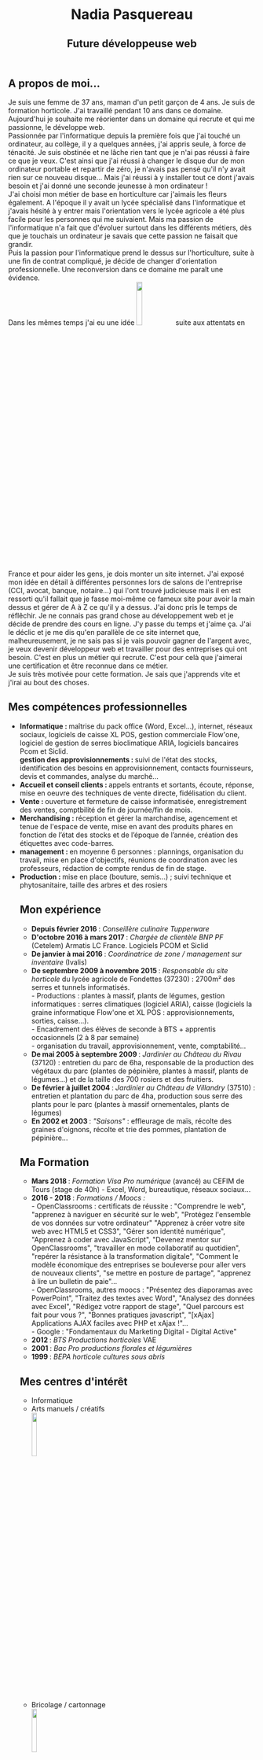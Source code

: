 <header>
  <h1 font-family="arial_black" ; text-align="center"> Nadia Pasquereau </h1>
  <h2 font-family="arial">  Future développeuse web </h2>
</header>

<body>
  <section>
    <h2>A propos de moi...</h2>
    <p> Je suis une femme de 37 ans, maman d'un petit garçon de 4 ans. Je suis de formation horticole. J'ai travaillé pendant 10 ans dans ce domaine. Aujourd'hui je souhaite me réorienter dans un domaine qui recrute et qui me passionne, le développe web. 
     <br/> Passionnée par l'informatique depuis la première fois que j'ai touché un ordinateur, au collège, il y a quelques années, j'ai appris seule, à force de ténacité. Je suis obstinée et ne lâche rien tant que je n'ai pas réussi à faire ce que je veux. C'est ainsi que j'ai réussi à changer le disque dur de mon ordinateur portable et repartir de zéro, je n'avais pas pensé qu'il n'y avait rien sur ce nouveau disque... Mais j'ai réussi à y installer tout ce dont j'avais besoin et j'ai donné une seconde jeunesse à mon ordinateur !
      <br/> J'ai choisi mon métier de base en horticulture car j'aimais les fleurs également. A l'époque il y avait un lycée spécialisé dans l'informatique et j'avais hésité à y entrer mais l'orientation vers le lycée agricole a été plus facile pour les personnes qui me suivaient. Mais ma passion de l'informatique n'a fait que d'évoluer surtout dans les différents métiers, dès que je touchais un ordinateur je savais que cette passion ne faisait que grandir. 
      <br/> Puis la passion pour l'informatique prend le dessus sur l'horticulture, suite à une fin de contrat compliqué, je décide de changer d'orientation professionnelle. Une reconversion dans ce domaine me paraît une évidence. 
      <br/> Dans les mêmes temps j'ai eu une idée <img src="https://user-images.githubusercontent.com/38813478/39634801-04bc1b56-4fbc-11e8-8ea3-08e349d084d2.jpg" width="15%"> suite aux attentats en France et pour aider les gens, je dois monter un site internet. J'ai exposé mon idée en détail à différentes personnes lors de salons de l'entreprise (CCI, avocat, banque, notaire...) qui l'ont trouvé judicieuse mais il en est ressorti qu'il fallait que je fasse moi-même ce fameux site pour avoir la main dessus et gérer de A à Z ce qu'il y a dessus. J'ai donc pris le temps de réflêchir. Je ne connais pas grand chose au développement web et je décide de prendre des cours en ligne. J'y passe du temps et j'aime ça. J'ai le déclic et je me dis qu'en parallèle de ce site internet que, malheureusement, je ne sais pas si je vais pouvoir gagner de l'argent avec, je veux devenir développeur web et travailler pour des entreprises qui ont besoin. C'est en plus un métier qui recrute. C'est pour celà que j'aimerai une certification et être reconnue dans ce métier. 
 <br/>Je suis très motivée pour cette formation. Je sais que j'apprends vite et j'irai au bout des choses. 
     </p>

  <h2> Mes compétences professionnelles </h2>
<ul>
  <li> <b>Informatique : </b> maîtrise du pack office (Word, Excel...), internet, réseaux sociaux, logiciels de caisse XL POS, gestion commerciale Flow'one, logiciel de gestion de serres bioclimatique ARIA, logiciels bancaires Pcom et Siclid. 
  </li> <b> gestion des approvisionnements : </b> suivi de l'état des stocks, identification des besoins en approvisionnement, contacts fournisseurs, devis et commandes, analyse du marché...
  <li> <b> Accueil et conseil clients : </b> appels entrants et sortants, écoute, réponse, mise en oeuvre des techniques de vente directe, fidélisation du client.
  </li>
  <li>  <b> Vente : </b> ouverture et fermeture de caisse informatisée, enregistrement des ventes, comptbilité de fin de journée/fin de mois.
  </li>
   <li> <b> Merchandising : </b> réception et gérer la marchandise, agencement et tenue de l'espace de vente, mise en avant des produits phares en fonction de l’état des stocks et de l’époque de l’année, création des étiquettes avec code-barres.
  </li>
   <li> <b> management : </b> en moyenne 6 personnes : plannings, organisation du travail,  mise en place d'objectifs, réunions de coordination avec les professeurs, rédaction de compte rendus de fin de stage.
  </li>
  <li> <b> Production : </b> mise en place (bouture, semis…) ; suivi technique et phytosanitaire, taille des arbres et des rosiers
  </li>
  
  <p><h2> Mon expérience </h2></p>
<ul>
  <li><b> Depuis février 2016 </b> : <em> Conseillère culinaire Tupperware </em>
  </li>
  <li><b> D'octobre 2016 à mars 2017 </b> : <em> Chargée de clientèle BNP PF </em> (Cetelem) Armatis LC France. Logiciels PCOM et Siclid
  </li>
  <li><b> De janvier à mai 2016 </b> : <em> Coordinatrice de zone / management sur inventaire </em> (Ivalis)
  </li>
  <li><b> De septembre 2009 à novembre 2015 </b> : <em> Responsable du site horticole </em> du lycée agricole de Fondettes (37230) : 2700m² des serres et tunnels informatisés. 
    <br/> - Productions : plantes à massif, plants de légumes, gestion informatiques : serres climatiques (logiciel ARIA), caisse (logiciels la graine informatique Flow'one et XL POS : approvisionnements, sorties, caisse...).          
    <br/> - Encadrement des élèves de seconde à BTS + apprentis occasionnels (2 à 8 par semaine) 
    <br/> - organisation du travail, approvisionnement, vente, comptabilité...
  </li>
  <li><b> De mai 2005 à septembre 2009 </b> : <em> Jardinier au Château du Rivau </em> (37120) : entretien du parc de 6ha, responsable de la production des végétaux du parc (plantes de pépinière, plantes à massif, plants de légumes...) et de la taille des 700 rosiers et des fruitiers.
  </li>
  <li><b> De février à juillet 2004 </b> : <em> Jardinier au Château de Villandry </em> (37510) : entretien et plantation du parc de 4ha, production sous serre des plants pour le parc (plantes à massif ornementales, plants de légumes)
  </li>
  <li><b> En 2002 et 2003 </b> : <em> "Saisons" </em> : effleurage de maïs, récolte des graines d'oignons, récolte et trie des pommes, plantation de pépinière...
  </li>
</ul>

<h2>Ma Formation </h2>
<ul>
  <li><b> Mars 2018 </b> : <em> Formation Visa Pro numérique </em> (avancé) au CEFIM de Tours (stage de 40h) - Excel, Word, bureautique, réseaux sociaux...
  </li>
  <li><b> 2016 - 2018 </b> : <em> Formations / Moocs : </em>
    <br/> - OpenClassrooms : certificats de réussite : "Comprendre le web", "apprenez à naviguer en sécurité sur le web", "Protégez l'ensemble de vos données sur votre ordinateur" "Apprenez à créer votre site web avec HTML5 et CSS3", "Gérer son identité numérique", "Apprenez à coder avec JavaScript", "Devenez mentor sur OpenClassrooms", "travailler en mode collaboratif au quotidien", "repérer la résistance à la transformation digitale", "Comment le modèle économique des entreprises se bouleverse pour aller vers de nouveaux clients", "se mettre en posture de partage", "apprenez à lire un bulletin de paie"...
    <br/> - OpenClassrooms, autres moocs : "Présentez des diaporamas avec PowerPoint", "Traitez des textes avec Word", "Analysez des données avec Excel", "Rédigez votre rapport de stage", "Quel parcours est fait pour vous ?", "Bonnes pratiques javascript", "[xAjax] Applications AJAX faciles avec PHP et xAjax !"...
    <br/> - Google : "Fondamentaux du Marketing Digital - Digital Active" 
  </li>
  <li><b> 2012 </b> : <em> BTS Productions horticoles </em> VAE
   </li>
   <li><b> 2001 </b> : <em> Bac Pro productions florales et légumières </em>
  </li>
  <li><b> 1999 </b> : <em> BEPA horticole cultures sous abris </em>
  </li>
 </ul>
 
 <h2>Mes centres d'intérêt</h2>
   <ul>
  <li>Informatique
  </li>
  <li>Arts manuels / créatifs <br/> <img src="https://user-images.githubusercontent.com/38813478/39637324-e85c3db8-4fc2-11e8-8cb7-ed6b7f3614ad.jpg" width="15%"> 
  </li>
  <li>Bricolage / cartonnage <br/> <img src="https://user-images.githubusercontent.com/38813478/39637229-a93d3e02-4fc2-11e8-8a39-93d58a21bec2.jpg" width="15%">
  </li>
  <li>Photographie / collages photos et vidéos <br/> <img src="https://user-images.githubusercontent.com/38813478/39636613-12b63886-4fc1-11e8-9af6-bb72d661c18d.jpg" width="15%">
  </li>
  <li>Décoration intérieure
  </li>
  <li>   cuisine <br/> <img src="https://user-images.githubusercontent.com/38813478/39637132-68ea8990-4fc2-11e8-807b-c7668c5c5301.jpg" width="15%">
  </li>
 </ul>
 
 <h2>Sur les réseaux sociaux...</h2>
 <ul>
  <li>Pour me laisser un message sur Twitter : <br/>
    <a href="https://twitter.com/nadfabalou?ref_src=twsrc%5Etfw" class="twitter-follow-button" data-show-count="false">Follow @nadfabalou</a><script async src="https://platform.twitter.com/widgets.js" charset="utf-8"></script>
  </li>
 <li> Mon profil Likedin : <br/>
         <script type="text/javascript" src="https://platform.linkedin.com/badges/js/profile.js" async defer></script>
<div class="LI-profile-badge"  data-version="v1" data-size="medium" data-locale="fr_FR" data-type="horizontal" data-theme="dark" data-vanity="nadia-p-394bba66"><a class="LI-simple-link" href='https://fr.linkedin.com/in/nadia-p-394bba66?trk=profile-badge'>Nadia P.</a></div>
  </li>
<li> Mon profil facebook <br/>
   <html>
<head>
<meta http-equiv="Content-Type" content="text/html; charset=windows-1252">
<title>Nouvelle page 2</title>
</head>
<body>
<p>
<a href="https://www.facebook.com/nadia.pasquereau">
<img src="https://encrypted-tbn2.gstatic.com/images?q=tbn%3AANd9GcQYuCbsmPLvmpWObmvCFxckWSM7itG2h80chjRXuelSGTIIXvIl" style="width:100px;height:100px" data-height="100" data-width="100" class="uh_hi" id="rg_hi" alt="" height="100" width="100"></a></p>
</body>
  </html>
  </li>
 <li> Groupe Facebook pour mon activité de VDI :<br/>
 <html>
<head>
<meta http-equiv="Content-Type" content="text/html; charset=windows-1252">
<title>Nouvelle page 2</title>
</head>
<body>
<p>
<a href="https://www.facebook.com/groups/1078988925574267/">
<img src="https://encrypted-tbn2.gstatic.com/images?q=tbn%3AANd9GcQYuCbsmPLvmpWObmvCFxckWSM7itG2h80chjRXuelSGTIIXvIl" style="width:100px;height:100px" data-height="100" data-width="100" class="uh_hi" id="rg_hi" alt="" height="100" width="100"></a></p>
</body>
</html>
  </li> 
  
</body> 



</html> 
